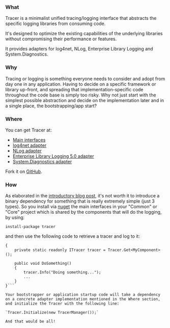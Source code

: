 ### What
Tracer is a minimalist unified tracing/logging interface that abstracts the specific logging libraries from consuming code.

It's designed to optimize the existing capabilities of the underlying libraries without compromising their performance or features.

It provides adapters for log4net, NLog, Enterprise Library Logging and System.Diagnostics.

### Why
Tracing or logging is something everyone needs to consider and adopt from day one in any application. Having to decide on a specific framework or library up-front, and spreading that implementation-specific code throughout the code base is simply too risky. Why not just start with the simplest possible abstraction and decide on the implementation later and in a single place, the bootstrapping/app start?

### Where
You can get Tracer at:

- [Main interfaces](http://kzu.to/PEgjcT)
- [log4net adapter](http://kzu.to/PEgl4A)
- [NLog adapter](http://kzu.to/PEgncC)
- [Enterprise Library Logging 5.0 adapter](http://kzu.to/PEgoxc)
- [System.Diagnostics adapter](http://kzu.to/PEiP2S)

Fork it on [GitHub](http://kzu.to/PEiUne).


### How
As elaborated in the [introductory blog post](http://kzu.to/PEgB3o "Tracer: the unified, dead-simple API for all logging frameworks in existence"), it's not worth it to introduce a binary dependency for something that is really extremely simple (just 3 types). So you install via [nuget](http://nuget.org/) the main interfaces in your "Common" or "Core" project which is shared by the components that will do the logging, by using:

`install-package tracer`
 
and then use the following code to retrieve a tracer and log to it:

```public class MyComponent
{
    private static readonly ITracer tracer = Tracer.Get<MyComponent>();
 
    public void DoSomething()
    {
        tracer.Info("Doing something...");
        ...
    }
}```

Your bootstrapper or application startup code will take a dependency on a concrete adapter implementation mentioned in the Where section, and initialize the Tracer with the following line:

`Tracer.Initialize(new TracerManager());`

And that would be all!
